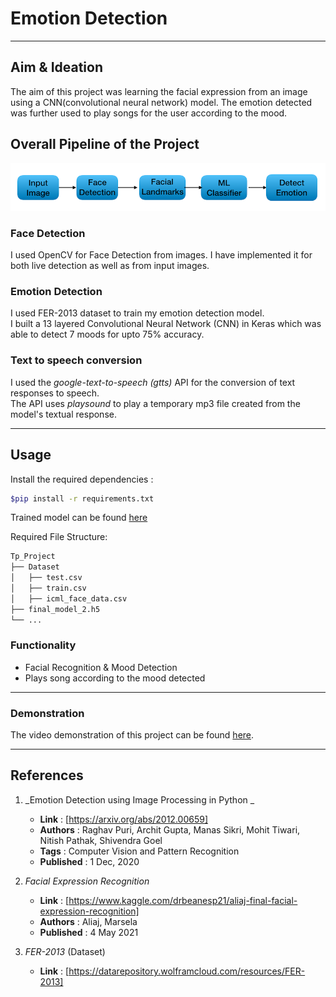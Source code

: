 # Emotion Detection
  
***

## Aim & Ideation

The aim of this project was learning the facial expression from an image using a CNN(convolutional neural network) model. The emotion detected was further used to play songs for the user according to the mood. 

## Overall Pipeline of the Project

![overall pipeline](Images/Pipeline.png)

### Face Detection

I used OpenCV for Face Detection from images. I have implemented it for both live detection as well as from input images.

### Emotion Detection

I used FER-2013 dataset to train my emotion detection model.</br>
I built a 13 layered Convolutional Neural Network (CNN) in Keras which was able to detect 7 moods for upto 75% accuracy.</br>


### Text to speech conversion

I used the *google-text-to-speech (gtts)* API for the conversion of text responses to speech.</br>
The API uses *playsound* to play a temporary mp3 file created from the model's textual response.

***

## Usage

Install the required dependencies :

```bash
$pip install -r requirements.txt
```

Trained model can be found [here](https://drive.google.com/drive/folders/1lpbKN6hwnpNKFKxvLCBdnySoGpbku7u6?usp=sharing)

Required File Structure:

```txt
Tp_Project
├── Dataset
│   ├── test.csv
│   ├── train.csv
│   ├── icml_face_data.csv
├── final_model_2.h5
└── ...
```

### Functionality

* Facial Recognition & Mood Detection
* Plays song according to the mood detected

***

### Demonstration

The video demonstration of this project can be found [here](https://drive.google.com/drive/folders/1_WaVgxhV1kQqCMV87a6t7xllnd1TqK8C?usp=sharing).

***

## References

1. _Emotion Detection using Image Processing in Python _
   * **Link** : [https://arxiv.org/abs/2012.00659]
   * **Authors** : Raghav Puri, Archit Gupta, Manas Sikri, Mohit Tiwari, Nitish Pathak, Shivendra Goel
   * **Tags** : Computer Vision and Pattern Recognition
   * **Published** : 1 Dec, 2020

2. _Facial Expression Recognition_
   * **Link** : [https://www.kaggle.com/drbeanesp21/aliaj-final-facial-expression-recognition]
   * **Authors** : Aliaj, Marsela
   * **Published** : 4 May 2021

2. _FER-2013_ (Dataset)
   * **Link** : [https://datarepository.wolframcloud.com/resources/FER-2013]
